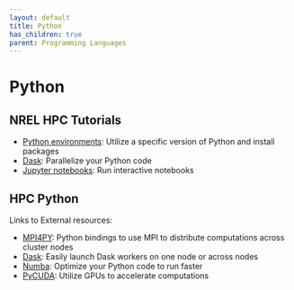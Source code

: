 ```yaml
---
layout: default
title: Python
has_children: true
parent: Programming Languages
---
```


# Python

## NREL HPC Tutorials
* [Python environments](../../../Environment/Customization/conda.md): Utilize a specific version of Python and install packages
* [Dask](dask.md): Parallelize your Python code
* [Jupyter notebooks](../../Jupyter/index.md): Run interactive notebooks

## HPC Python
Links to External resources:

* [MPI4PY](https://mpi4py.readthedocs.io/en/stable/): Python bindings to use MPI to distribute computations across cluster nodes
* [Dask](https://docs.dask.org/en/latest/): Easily launch Dask workers on one node or across nodes
* [Numba](https://numba.pydata.org/numba-doc/latest/index.html): Optimize your Python code to run faster
* [PyCUDA](https://documen.tician.de/pycuda/): Utilize GPUs to accelerate computations

